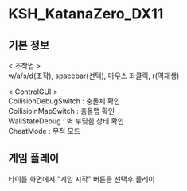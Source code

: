 # KSH_KatanaZero_DX11

## 기본 정보

< 조작법 ><br/>
w/a/s/d(조작), spacebar(선택), 마우스 좌클릭, r(역재생)<br/>

< ControlGUI ><br/>
CollisionDebugSwitch : 충돌체 확인<br/>
CollisioinMapSwitch : 충돌맵 확인<br/>
WallStateDebug : 벽 부딪힘 상태 확인<br/>
CheatMode : 무적 모드<br/>

## 게임 플레이

타이틀 화면에서 "게임 시작" 버튼을 선택후 플레이<br/>
